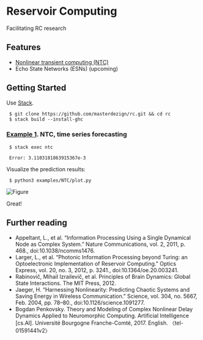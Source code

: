 # Reservoir Computing

Facilitating RC research


## Features

* [Nonlinear transient computing (NTC)](https://github.com/masterdezign/rc/tree/master/examples/NTC)
* Echo State Networks (ESNs) (upcoming)


## Getting Started

Use [Stack](http://haskellstack.org).

     $ git clone https://github.com/masterdezign/rc.git && cd rc
     $ stack build --install-ghc

### [Example 1](https://github.com/masterdezign/rc/tree/master/examples/NTC). NTC, time series forecasting

     $ stack exec ntc

     Error: 3.1103181863915367e-3

Visualize the prediction results:

     $ python3 examples/NTC/plot.py

![Figure](https://raw.githubusercontent.com/masterdezign/rc/master/examples/NTC/mg-prediction.png)

Great!


## Further reading

* Appeltant, L., et al. “Information Processing Using a Single
  Dynamical Node as Complex System.” Nature Communications, vol. 2,
  2011, p. 468., doi:10.1038/ncomms1476.
* Larger, L., et al. “Photonic Information Processing beyond Turing: an Optoelectronic Implementation of Reservoir Computing.” Optics Express, vol. 20, no. 3, 2012, p. 3241., doi:10.1364/oe.20.003241.
* Rabinovič, Mihail Izrailevič, et al. Principles of Brain Dynamics: Global State Interactions. The MIT Press, 2012.
* Jaeger, H. “Harnessing Nonlinearity: Predicting Chaotic Systems and Saving Energy in Wireless Communication.” Science, vol. 304, no. 5667, Feb. 2004, pp. 78–80., doi:10.1126/science.1091277.
* Bogdan Penkovsky. Theory and Modeling of Complex Nonlinear Delay Dynamics Applied to Neuromorphic Computing. Artificial Intelligence [cs.AI]. Université Bourgogne Franche-Comté, 2017. English. 〈tel-01591441v2〉
